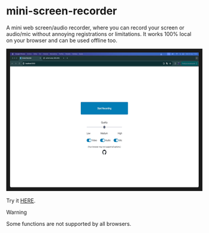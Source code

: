 # mini-screen-recorder
A mini web screen/audio recorder, where you can record your screen or audio/mic without annoying registrations or limitations. It works 100% local on your browser and can be used offline too.


<p align="center">
<img src="https://github.com/joragasudev/files/blob/main/mini-screen-recorder/mini-screen-recorder-demo.gif?raw=true" width="640" height="360" border="10"/>
</p>

Try it [HERE](https://joragasudev.github.io/mini-screen-recorder/). 


>[!WARNING]
>Some functions are not supported by all browsers.


